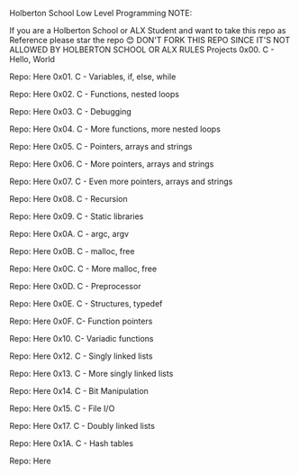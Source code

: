 Holberton School Low Level Programming
NOTE:

If you are a Holberton School or ALX Student and want to take this repo as Reference please star the repo 😊 DON'T FORK THIS REPO SINCE IT'S NOT ALLOWED BY HOLBERTON SCHOOL OR ALX RULES
Projects
0x00. C - Hello, World

Repo: Here
0x01. C - Variables, if, else, while

Repo: Here
0x02. C - Functions, nested loops

Repo: Here
0x03. C - Debugging

Repo: Here
0x04. C - More functions, more nested loops

Repo: Here
0x05. C - Pointers, arrays and strings

Repo: Here
0x06. C - More pointers, arrays and strings

Repo: Here
0x07. C - Even more pointers, arrays and strings

Repo: Here
0x08. C - Recursion

Repo: Here
0x09. C - Static libraries

Repo: Here
0x0A. C - argc, argv

Repo: Here
0x0B. C - malloc, free

Repo: Here
0x0C. C - More malloc, free

Repo: Here
0x0D. C - Preprocessor

Repo: Here
0x0E. C - Structures, typedef

Repo: Here
0x0F. C- Function pointers

Repo: Here
0x10. C- Variadic functions

Repo: Here
0x12. C - Singly linked lists

Repo: Here
0x13. C - More singly linked lists

Repo: Here
0x14. C - Bit Manipulation

Repo: Here
0x15. C - File I/O

Repo: Here
0x17. C - Doubly linked lists

Repo: Here
0x1A. C - Hash tables

Repo: Here
